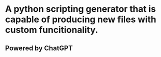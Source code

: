 # A python scripting generator that is capable of producing new files with custom funcitionality.
## Powered by ChatGPT

